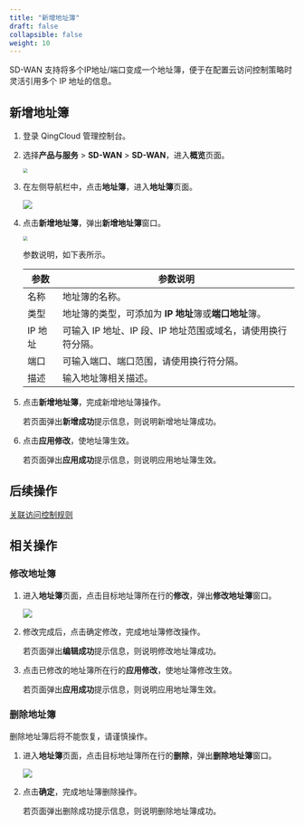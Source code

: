 ```yaml
---
title: "新增地址簿"
draft: false
collapsible: false
weight: 10
---
```


SD-WAN 支持将多个IP地址/端口变成一个地址簿，便于在配置云访问控制策略时灵活引用多个 IP 地址的信息。

## 新增地址簿

1. 登录 QingCloud 管理控制台。

2. 选择**产品与服务** > **SD-WAN** > **SD-WAN**，进入**概览**页面。

   <img src="../../../_images/qs_cloud_network.png" style="zoom:50%;" />

3. 在左侧导航栏中，点击**地址簿**，进入**地址簿**页面。

   ![](../../../_images/um_addr_list.png)

4. 点击**新增地址簿**，弹出**新增地址簿**窗口。

   <img src="../../../_images/um_addr_new.png" style="zoom:50%;" />

   参数说明，如下表所示。

   | 参数    | 参数说明                                                     |
   | ------- | ------------------------------------------------------------ |
   | 名称    | 地址簿的名称。                                               |
   | 类型    | 地址簿的类型，可添加为 **IP 地址**簿或**端口地址**簿。       |
   | IP 地址 | 可输入 IP 地址、IP 段、IP 地址范围或域名，请使用换行符分隔。 |
   | 端口    | 可输入端口、端口范围，请使用换行符分隔。                     |
   | 描述    | 输入地址簿相关描述。                                         |

5. 点击**新增地址簿**，完成新增地址簿操作。

   若页面弹出**新增成功**提示信息，则说明新增地址簿成功。

6. 点击**应用修改**，使地址簿生效。

   若页面弹出**应用成功**提示信息，则说明应用地址簿生效。

## 后续操作

[关联访问控制规则](../30_relate_access_rule/)

## 相关操作

### 修改地址簿

1. 进入**地址簿**页面，点击目标地址簿所在行的**修改**，弹出**修改地址簿**窗口。

   ![](../../../_images/um_addr_modify.png)

2. 修改完成后，点击确定修改，完成地址簿修改操作。

   若页面弹出**编辑成功**提示信息，则说明修改地址簿成功。

3. 点击已修改的地址簿所在行的**应用修改**，使地址簿修改生效。

   若页面弹出**应用成功**提示信息，则说明应用地址簿生效。

### 删除地址簿

删除地址簿后将不能恢复，请谨慎操作。

1. 进入**地址簿**页面，点击目标地址簿所在行的**删除**，弹出**删除地址簿**窗口。

   ![](../../../_images/um_addr_modify.png)

2. 点击**确定**，完成地址簿删除操作。

   若页面弹出删除成功提示信息，则说明删除地址簿成功。
